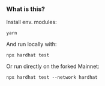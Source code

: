 ### What is this?

Install env. modules:

```
yarn
```

And run locally with:

```
npx hardhat test
```

Or run directly on the forked Mainnet:

```
npx hardhat test --network hardhat
```
